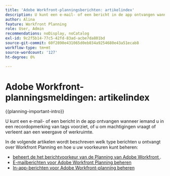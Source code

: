 ```yaml
---
title: 'Adobe Workfront-planningsberichten: artikelindex'
description: U kunt een e-mail- of een bericht in de app ontvangen wanneer iemand u in een recordopmerking van tags voorziet, of u om machtigingen vraagt of verleent aan een weergave of werkruimte. In de volgende artikelen wordt het type Workfront-planningsmeldingen beschreven dat u kunt ontvangen en hoe u uw berichtgevingsvoorkeuren kunt beheren.
author: Alina
feature: Workfront Planning
role: User, Admin
recommendations: noDisplay, noCatalog
exl-id: 9c2f5b14-77c5-42fd-83ad-acbe7da801bd
source-git-commit: 60f2890e431065d0eb034a9254680e43a51ecab8
workflow-type: tm+mt
source-wordcount: '127'
ht-degree: 0%

---
```



# Adobe Workfront-planningsmeldingen: artikelindex

<!--add this to major TOC and Planning article index-->

{{planning-important-intro}}

U kunt een e-mail- of een bericht in de app ontvangen wanneer iemand u in een recordopmerking van tags voorziet, of u om machtigingen vraagt of verleent aan een weergave of werkruimte.

In de volgende artikelen wordt beschreven welk type berichten u ontvangt over Workfront Planning en hoe u uw voorkeuren kunt beheren:

* [ beheert de het berichtvoorkeur van de Planning van Adobe Workfront ](/help/quicksilver/planning/notifications/manage-notification-preferences.md).
* [E-mailberichten voor Adobe Workfront Planning beheren](/help/quicksilver/planning/notifications/manage-planning-email-notifications.md)
* [In-app-berichten voor Adobe Workfront-planning beheren](/help/quicksilver/planning/notifications/manage-planning-in-app-notifications.md)
